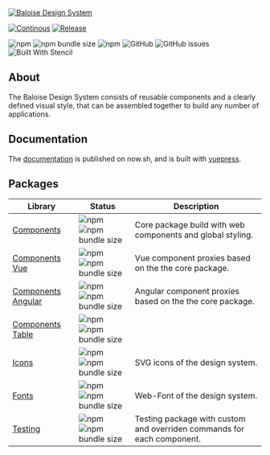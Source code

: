 <a href="https://baloise-design-system.vercel.app" target="blank">
    <img src="https://raw.githubusercontent.com/baloise/design-system/design-system/resources/images/banner.svg?sanitize=true" alt="Baloise Design System" />
</a>

<br>

[![Continous](https://github.com/baloise/design-system/actions/workflows/continous.yml/badge.svg?branch=master)](https://github.com/baloise/design-system/actions/workflows/continous.yml)
[![Release](https://github.com/baloise/design-system/actions/workflows/release.yml/badge.svg?branch=master)](https://github.com/baloise/design-system/actions/workflows/release.yml)

![npm](https://img.shields.io/npm/v/@baloise/design-system-components)
![npm bundle size](https://img.shields.io/bundlephobia/min/@baloise/design-system-components)
![npm](https://img.shields.io/npm/dt/@baloise/design-system-components)
![GitHub](https://img.shields.io/github/license/baloise/design-system)
![GitHub issues](https://img.shields.io/github/issues/baloise/design-system)
![Built With Stencil](https://img.shields.io/badge/-Built%20With%20Stencil-16161d.svg?logo=data%3Aimage%2Fsvg%2Bxml%3Bbase64%2CPD94bWwgdmVyc2lvbj0iMS4wIiBlbmNvZGluZz0idXRmLTgiPz4KPCEtLSBHZW5lcmF0b3I6IEFkb2JlIElsbHVzdHJhdG9yIDE5LjIuMSwgU1ZHIEV4cG9ydCBQbHVnLUluIC4gU1ZHIFZlcnNpb246IDYuMDAgQnVpbGQgMCkgIC0tPgo8c3ZnIHZlcnNpb249IjEuMSIgaWQ9IkxheWVyXzEiIHhtbG5zPSJodHRwOi8vd3d3LnczLm9yZy8yMDAwL3N2ZyIgeG1sbnM6eGxpbms9Imh0dHA6Ly93d3cudzMub3JnLzE5OTkveGxpbmsiIHg9IjBweCIgeT0iMHB4IgoJIHZpZXdCb3g9IjAgMCA1MTIgNTEyIiBzdHlsZT0iZW5hYmxlLWJhY2tncm91bmQ6bmV3IDAgMCA1MTIgNTEyOyIgeG1sOnNwYWNlPSJwcmVzZXJ2ZSI%2BCjxzdHlsZSB0eXBlPSJ0ZXh0L2NzcyI%2BCgkuc3Qwe2ZpbGw6I0ZGRkZGRjt9Cjwvc3R5bGU%2BCjxwYXRoIGNsYXNzPSJzdDAiIGQ9Ik00MjQuNywzNzMuOWMwLDM3LjYtNTUuMSw2OC42LTkyLjcsNjguNkgxODAuNGMtMzcuOSwwLTkyLjctMzAuNy05Mi43LTY4LjZ2LTMuNmgzMzYuOVYzNzMuOXoiLz4KPHBhdGggY2xhc3M9InN0MCIgZD0iTTQyNC43LDI5Mi4xSDE4MC40Yy0zNy42LDAtOTIuNy0zMS05Mi43LTY4LjZ2LTMuNkgzMzJjMzcuNiwwLDkyLjcsMzEsOTIuNyw2OC42VjI5Mi4xeiIvPgo8cGF0aCBjbGFzcz0ic3QwIiBkPSJNNDI0LjcsMTQxLjdIODcuN3YtMy42YzAtMzcuNiw1NC44LTY4LjYsOTIuNy02OC42SDMzMmMzNy45LDAsOTIuNywzMC43LDkyLjcsNjguNlYxNDEuN3oiLz4KPC9zdmc%2BCg%3D%3D&colorA=16161d&style=flat-square)

## About

The Baloise Design System consists of reusable components and a clearly defined visual style, that can be assembled together to build any number of applications.

## Documentation

The [documentation](https://baloise-design-system.vercel.app) is published on now.sh, and is built with [vuepress](https://vuepress.vuejs.org/).

## Packages

| Library                                                                                            | Status                                                                                                                                                               | Description                                                            |
| -------------------------------------------------------------------------------------------------- | -------------------------------------------------------------------------------------------------------------------------------------------------------------------- | ---------------------------------------------------------------------- |
| [Components](https://baloise-design-system.vercel.app/components/)                                 | ![npm](https://img.shields.io/npm/v/@baloise/design-system-components) ![npm bundle size](https://img.shields.io/bundlephobia/min/@baloise/design-system-components)                 | Core package build with web components and global styling.             |
| [Components Vue](https://baloise-design-system.vercel.app/components/getting-started/vue/)         | ![npm](https://img.shields.io/npm/v/@baloise/design-system-components-vue) ![npm bundle size](https://img.shields.io/bundlephobia/min/@baloise/design-system-components-vue)         | Vue component proxies based on the the core package.                   |
| [Components Angular](https://baloise-design-system.vercel.app/components/getting-started/angular/) | ![npm](https://img.shields.io/npm/v/@baloise/design-system-components-angular) ![npm bundle size](https://img.shields.io/bundlephobia/min/@baloise/design-system-components-angular) | Angular component proxies based on the the core package.               |
| [Components Table](https://baloise-design-system.vercel.app/components/components/bal-table.html)  | ![npm](https://img.shields.io/npm/v/@baloise/design-system-components-table) ![npm bundle size](https://img.shields.io/bundlephobia/min/@baloise/design-system-components-table)     |
| [Icons](https://baloise-design-system.vercel.app/design/icons.html#all-icons)                      | ![npm](https://img.shields.io/npm/v/@baloise/design-system-icons) ![npm bundle size](https://img.shields.io/bundlephobia/min/@baloise/design-system-icons)                           | SVG icons of the design system.                                        |
| [Fonts](https://baloise-design-system.vercel.app/design/typography.html)                           | ![npm](https://img.shields.io/npm/v/@baloise/design-system-fonts) ![npm bundle size](https://img.shields.io/bundlephobia/min/@baloise/design-system-fonts)                          | Web-Font of the design system.                                         |
| [Testing](https://baloise-design-system.vercel.app/components/tooling/testing.html)                | ![npm](https://img.shields.io/npm/v/@baloise/design-system-testing) ![npm bundle size](https://img.shields.io/bundlephobia/min/@baloise/design-system-testing)                       | Testing package with custom and overriden commands for each component. |

